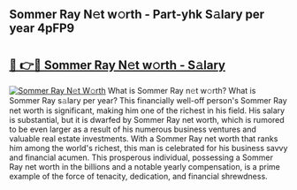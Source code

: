 ## Sommer Ray N𝚎t w𝚘rth - Part-yhk S𝚊lary per year 4pFP9

# <h2><a href="http://gc0t69.nevu.top/?p=Sommer+Ray">🔗 👉🔴 Sommer Ray N𝚎t w𝚘rth - S𝚊lary</a></h2>

[![Sommer Ray N𝚎t W𝚘rth](https://i.imgur.com/Oavwk0R.jpeg)](http://gc0t69.nevu.top/?p=Sommer+Ray)
What is Sommer Ray n𝚎t w𝚘rth? What is Sommer Ray s𝚊lary per year?
This financially well-off person's Sommer Ray net worth is significant, making him one of the richest in his field. His salary is substantial, but it is dwarfed by Sommer Ray net worth, which is rumored to be even larger as a result of his numerous business ventures and valuable real estate investments. With a Sommer Ray net worth that ranks him among the world's richest, this man is celebrated for his business savvy and financial acumen. This prosperous individual, possessing a Sommer Ray net worth in the billions and a notable yearly compensation, is a prime example of the force of tenacity, dedication, and financial shrewdness.
